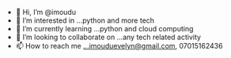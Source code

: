 - 👋 Hi, I’m @imoudu
- 👀 I’m interested in ...python and more tech
- 🌱 I’m currently learning ...python and cloud computing
- 💞️ I’m looking to collaborate on ...any tech related activity
- 📫 How to reach me ...imouduevelyn@gmail.com, 07015162436

<!---
imoudu/imoudu is a ✨ special ✨ repository because its `README.md` (this file) appears on your GitHub profile.
You can click the Preview link to take a look at your changes.
--->
